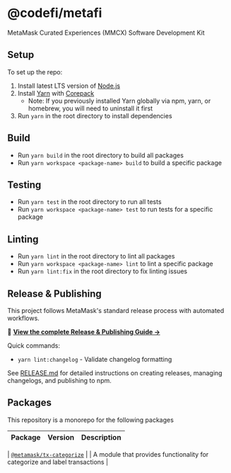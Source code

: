 # @codefi/metafi

MetaMask Curated Experiences (MMCX) Software Development Kit

## Setup
To set up the repo:
1. Install latest LTS version of [Node.js](https://nodejs.org)
2. Install [Yarn](https://yarnpkg.com) with [Corepack](https://yarnpkg.com/corepack)
   - Note: If you previously installed Yarn globally via npm, yarn, or homebrew, you will need to uninstall it first
3. Run `yarn` in the root directory to install dependencies 

## Build
- Run `yarn build` in the root directory to build all packages
- Run `yarn workspace <package-name> build` to build a specific package

## Testing
- Run `yarn test` in the root directory to run all tests
- Run `yarn workspace <package-name> test` to run tests for a specific package

## Linting
- Run `yarn lint` in the root directory to lint all packages
- Run `yarn workspace <package-name> lint` to lint a specific package
- Run `yarn lint:fix` in the root directory to fix linting issues

## Release & Publishing

This project follows MetaMask's standard release process with automated workflows.

📖 **[View the complete Release & Publishing Guide →](RELEASE.md)**

Quick commands:
- `yarn lint:changelog` - Validate changelog formatting

See [RELEASE.md](RELEASE.md) for detailed instructions on creating releases, managing changelogs, and publishing to npm.

## Packages

This repository is a monorepo for the following packages

| **Package**                                              | **Version** | **Description**                                                                                                                  |
|:---------------------------------------------------------| :---------: |:---------------------------------------------------------------------------------------------------------------------------------|

| [`@metamask/tx-categorize`](packages/tx-categorize) |             | A module that provides functionality for categorize and label transactions                                                       |

